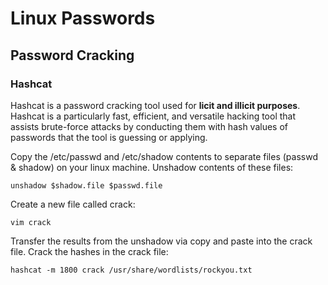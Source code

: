 # Linux Passwords

## Password Cracking

### Hashcat

Hashcat is a password cracking tool used for **licit and illicit purposes**. Hashcat is a particularly fast, efficient, and versatile hacking tool that assists brute-force attacks by conducting them with hash values of passwords that the tool is guessing or applying.

Copy the /etc/passwd and /etc/shadow contents to separate files (passwd & shadow) on your linux machine. Unshadow contents of these files:

```
unshadow $shadow.file $passwd.file
```

Create a new file called crack:

```
vim crack
```

Transfer the results from the unshadow via copy and paste into the crack file. Crack the hashes in the crack file:

```
hashcat -m 1800 crack /usr/share/wordlists/rockyou.txt
```
